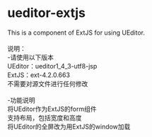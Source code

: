 # ueditor-extjs
This is a component of ExtJS for using UEditor.<br/>
<br/>
说明：<br/>
-请使用以下版本<br/>
UEditor：ueditor1_4_3-utf8-jsp<br/>
ExtJS：ext-4.2.0.663<br/>
不需要对源文件进行任何修改<br/>
<br/>
-功能说明<br/>
将UEditor作为ExtJS的form组件<br/>
支持布局，包括宽度和高度<br/>
将UEditor的全屏改为用ExtJS的window加载<br/>


